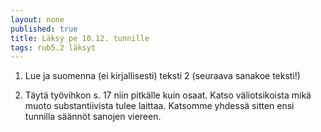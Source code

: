 ```yaml
---
layout: none
published: true
title: Läksy pe 10.12. tunnille
tags: rub5.2 läksyt
---
```

1. Lue ja suomenna (ei kirjallisesti) teksti 2 (seuraava sanakoe teksti!)

2. Täytä työvihkon s. 17 niin pitkälle kuin osaat. Katso väliotsikoista mikä muoto substantiivista tulee laittaa. Katsomme yhdessä sitten ensi tunnilla säännöt sanojen viereen.
